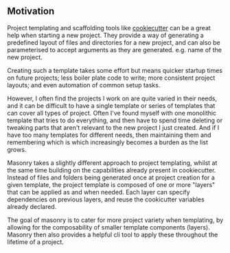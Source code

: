 Motivation
----------

Project templating and scaffolding tools like [cookiecutter](https://github.com/audreyr/cookiecutter) 
can be a great help when starting a new project. They provide a way of generating a predefined layout of files and directories for a new project, and can also be parameterised to accept arguments as they are generated. e.g. name of the new project.

Creating such a template takes some effort but means quicker startup times on future projects; less boiler plate code to write; more consistent project layouts; and even automation of common setup tasks.

However, I often find the projects I work on are quite varied in their needs, and it can be difficult to have a single template or series of templates that can cover all types of project. Often I've found myself with one monolithic template that tries to do everything, and then have to spend time deleting or tweaking parts that aren't relevant to the new project I just created. And if I have too many templates for different needs, then maintaining them and remembering which is which increasingly becomes a burden as the list grows. 

Masonry takes a slightly different approach to project templating, whilst at the same time building on the capabilities already present in cookiecutter. Instead of files and folders being generated once at project creation for a given template,
the project template is composed of one or more "layers" that can be applied as and when needed. Each layer can specify  dependencies on previous layers, and reuse the cookicutter variables already declared.  

The goal of masonry is to cater for more project variety when templating, by allowing for the composability of smaller template components (layers). Masonry then also provides a helpful cli tool to apply these throughout the lifetime of a project. 

